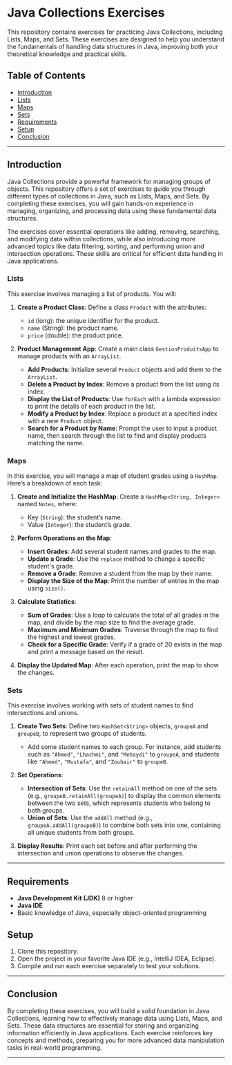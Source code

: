 # Java Collections Exercises

This repository contains exercises for practicing Java Collections, including Lists, Maps, and Sets. These exercises are designed to help you understand the fundamentals of handling data structures in Java, improving both your theoretical knowledge and practical skills.

## Table of Contents
- [Introduction](#introduction)
- [Lists](#lists)
- [Maps](#maps)
- [Sets](#sets)
- [Requirements](#requirements)
- [Setup](#setup)
- [Conclusion](#conclusion)

---

## Introduction

Java Collections provide a powerful framework for managing groups of objects. This repository offers a set of exercises to guide you through different types of collections in Java, such as Lists, Maps, and Sets. By completing these exercises, you will gain hands-on experience in managing, organizing, and processing data using these fundamental data structures.

The exercises cover essential operations like adding, removing, searching, and modifying data within collections, while also introducing more advanced topics like data filtering, sorting, and performing union and intersection operations. These skills are critical for efficient data handling in Java applications.

### Lists

This exercise involves managing a list of products. You will:

1. **Create a Product Class**: Define a class `Product` with the attributes:
   - `id` (long): the unique identifier for the product.
   - `name` (String): the product name.
   - `price` (double): the product price.

2. **Product Management App**: Create a main class `GestionProduitsApp` to manage products with an `ArrayList`.
   - **Add Products**: Initialize several `Product` objects and add them to the `ArrayList`.
   - **Delete a Product by Index**: Remove a product from the list using its index.
   - **Display the List of Products**: Use `forEach` with a lambda expression to print the details of each product in the list.
   - **Modify a Product by Index**: Replace a product at a specified index with a new `Product` object.
   - **Search for a Product by Name**: Prompt the user to input a product name, then search through the list to find and display products matching the name.

### Maps

In this exercise, you will manage a map of student grades using a `HashMap`. Here’s a breakdown of each task:

1. **Create and Initialize the HashMap**: Create a `HashMap<String, Integer>` named `Notes`, where:
   - Key (`String`): the student’s name.
   - Value (`Integer`): the student’s grade.

2. **Perform Operations on the Map**:
   - **Insert Grades**: Add several student names and grades to the map.
   - **Update a Grade**: Use the `replace` method to change a specific student's grade.
   - **Remove a Grade**: Remove a student from the map by their name.
   - **Display the Size of the Map**: Print the number of entries in the map using `size()`.

3. **Calculate Statistics**:
   - **Sum of Grades**: Use a loop to calculate the total of all grades in the map, and divide by the map size to find the average grade.
   - **Maximum and Minimum Grades**: Traverse through the map to find the highest and lowest grades.
   - **Check for a Specific Grade**: Verify if a grade of 20 exists in the map and print a message based on the result.

4. **Display the Updated Map**: After each operation, print the map to show the changes.

### Sets

This exercise involves working with sets of student names to find intersections and unions.

1. **Create Two Sets**: Define two `HashSet<String>` objects, `groupeA` and `groupeB`, to represent two groups of students.
   - Add some student names to each group. For instance, add students such as `"Ahmed"`, `"Lhachmi"`, and `"Mehaydi"` to `groupeA`, and students like `"Ahmed"`, `"Mustafa"`, and `"Zouhair"` to `groupeB`.

2. **Set Operations**:
   - **Intersection of Sets**: Use the `retainAll` method on one of the sets (e.g., `groupeB.retainAll(groupeA)`) to display the common elements between the two sets, which represents students who belong to both groups.
   - **Union of Sets**: Use the `addAll` method (e.g., `groupeA.addAll(groupeB)`) to combine both sets into one, containing all unique students from both groups.

3. **Display Results**: Print each set before and after performing the intersection and union operations to observe the changes.

---

## Requirements

- **Java Development Kit (JDK)** 8 or higher
- **Java IDE**
- Basic knowledge of Java, especially object-oriented programming

## Setup

1. Clone this repository.
2. Open the project in your favorite Java IDE (e.g., IntelliJ IDEA, Eclipse).
3. Compile and run each exercise separately to test your solutions.

---

## Conclusion

By completing these exercises, you will build a solid foundation in Java Collections, learning how to effectively manage data using Lists, Maps, and Sets. These data structures are essential for storing and organizing information efficiently in Java applications. Each exercise reinforces key concepts and methods, preparing you for more advanced data manipulation tasks in real-world programming.



---

